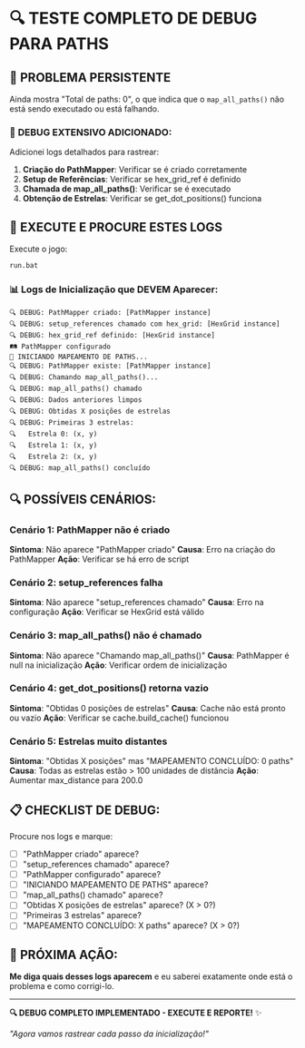 # 🔍 TESTE COMPLETO DE DEBUG PARA PATHS

## 🚨 **PROBLEMA PERSISTENTE**

Ainda mostra "Total de paths: 0", o que indica que o `map_all_paths()` não está sendo executado ou está falhando.

### 🔧 **DEBUG EXTENSIVO ADICIONADO**:

Adicionei logs detalhados para rastrear:

1. **Criação do PathMapper**: Verificar se é criado corretamente
2. **Setup de Referências**: Verificar se hex_grid_ref é definido
3. **Chamada de map_all_paths()**: Verificar se é executado
4. **Obtenção de Estrelas**: Verificar se get_dot_positions() funciona

## 🧪 **EXECUTE E PROCURE ESTES LOGS**

Execute o jogo:

```bash
run.bat
```

### 📊 **Logs de Inicialização que DEVEM Aparecer**:

```
🔍 DEBUG: PathMapper criado: [PathMapper instance]
🔍 DEBUG: setup_references chamado com hex_grid: [HexGrid instance]
🔍 DEBUG: hex_grid_ref definido: [HexGrid instance]
🛤️ PathMapper configurado
🛜️ INICIANDO MAPEAMENTO DE PATHS...
🔍 DEBUG: PathMapper existe: [PathMapper instance]
🔍 DEBUG: Chamando map_all_paths()...
🔍 DEBUG: map_all_paths() chamado
🔍 DEBUG: Dados anteriores limpos
🔍 DEBUG: Obtidas X posições de estrelas
🔍 DEBUG: Primeiras 3 estrelas:
🔍   Estrela 0: (x, y)
🔍   Estrela 1: (x, y)
🔍   Estrela 2: (x, y)
🔍 DEBUG: map_all_paths() concluído
```

## 🔍 **POSSÍVEIS CENÁRIOS**:

### **Cenário 1: PathMapper não é criado**
**Sintoma**: Não aparece "PathMapper criado"
**Causa**: Erro na criação do PathMapper
**Ação**: Verificar se há erro de script

### **Cenário 2: setup_references falha**
**Sintoma**: Não aparece "setup_references chamado"
**Causa**: Erro na configuração
**Ação**: Verificar se HexGrid está válido

### **Cenário 3: map_all_paths() não é chamado**
**Sintoma**: Não aparece "Chamando map_all_paths()"
**Causa**: PathMapper é null na inicialização
**Ação**: Verificar ordem de inicialização

### **Cenário 4: get_dot_positions() retorna vazio**
**Sintoma**: "Obtidas 0 posições de estrelas"
**Causa**: Cache não está pronto ou vazio
**Ação**: Verificar se cache.build_cache() funcionou

### **Cenário 5: Estrelas muito distantes**
**Sintoma**: "Obtidas X posições" mas "MAPEAMENTO CONCLUÍDO: 0 paths"
**Causa**: Todas as estrelas estão > 100 unidades de distância
**Ação**: Aumentar max_distance para 200.0

## 📋 **CHECKLIST DE DEBUG**:

Procure nos logs e marque:

- [ ] "PathMapper criado" aparece?
- [ ] "setup_references chamado" aparece?
- [ ] "PathMapper configurado" aparece?
- [ ] "INICIANDO MAPEAMENTO DE PATHS" aparece?
- [ ] "map_all_paths() chamado" aparece?
- [ ] "Obtidas X posições de estrelas" aparece? (X > 0?)
- [ ] "Primeiras 3 estrelas" aparece?
- [ ] "MAPEAMENTO CONCLUÍDO: X paths" aparece? (X > 0?)

## 🎯 **PRÓXIMA AÇÃO**:

**Me diga quais desses logs aparecem** e eu saberei exatamente onde está o problema e como corrigi-lo.

---

**🔍 DEBUG COMPLETO IMPLEMENTADO - EXECUTE E REPORTE!** ✨

*"Agora vamos rastrear cada passo da inicialização!"*